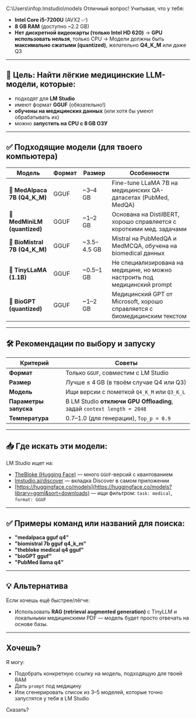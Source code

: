 C:\Users\infop\.lmstudio\models
Отличный вопрос! Учитывая, что у тебя:

* **Intel Core i5-7200U** (AVX2 ✅)
* **8 GB RAM** (доступно \~2.2 GB)
* **Нет дискретной видеокарты (только Intel HD 620)**
  → **GPU использовать нельзя**, только CPU
  → Модели должны быть **максимально сжатыми (quantized)**, желательно **Q4\_K\_M** или даже Q3

---

## 📌 Цель: Найти лёгкие **медицинские LLM-модели**, которые:

* подходят для **LM Studio**
* имеют формат **GGUF** (обязательно!)
* **обучены на медицинских данных** (или хотя бы умеют обрабатывать их)
* можно **запустить на CPU с 8 GB ОЗУ**

---

## ✅ Подходящие модели (для твоего компьютера)

| Модель                          | Формат | Размер       | Особенности                                                                |
| ------------------------------- | ------ | ------------ | -------------------------------------------------------------------------- |
| 🔹 **MedAlpaca 7B (Q4\_K\_M)**  | GGUF   | \~3–4 GB     | Fine-tune LLaMA 7B на медицинских QA-датасетах (PubMed, MedQA)             |
| 🔹 **MedMiniLM (quantized)**    | GGUF   | \~1–2 GB     | Основана на DistilBERT, хорошо справляется с короткими мед. задачами       |
| 🔹 **BioMistral 7B (Q4\_K\_M)** | GGUF   | \~3.5–4.5 GB | Mistral на PubMedQA и MedMCQA, обучена на biomedical данных                |
| 🔹 **TinyLLaMA (1.1B)**         | GGUF   | \~0.5–1 GB   | Не специализирована на медицине, но можно настроить под медицинский prompt |
| 🔹 **BioGPT (quantized)**       | GGUF   | \~1–2 GB     | Медицинский GPT от Microsoft, хорошо справляется с биомедицинским текстом  |

---

## 🛠 Рекомендации по выбору и запуску

| Критерий              | Советы                                                                |
| --------------------- | --------------------------------------------------------------------- |
| **Формат**            | Только `GGUF`, совместим с LM Studio                                  |
| **Размер**            | Лучше ≤ 4 GB (в твоём случае Q4 или Q3)                               |
| **Модель**            | Ищи версии с пометкой `Q4_K_M` или `Q3_K_L`                           |
| **Параметры запуска** | В LM Studio **отключи GPU Offloading**, задай `context length = 2048` |
| **Температура**       | 0.7–1.0 (для генерации), `Top_p = 0.9`                                |

---

## 📥 Где искать эти модели:

LM Studio ищет на:

* [TheBloke (Hugging Face)](https://huggingface.co/TheBloke) — много `GGUF`-версий с квантованием
* [lmstudio.ai/discover](https://lmstudio.ai/discover) — вкладка Discover в самом приложении
* [https://huggingface.co/models](https://huggingface.co/models?library=ggml&sort=downloads) — ищи фильтром: `task: medical`, `format: GGUF`

---

## ✅ Примеры команд или названий для поиска:

* **"medalpaca gguf q4"**
* **"biomistral 7b gguf q4\_k\_m"**
* **"thebloke medical q4 gguf"**
* **"bioGPT gguf"**
* **"PubMed llama q4"**

---

## 💡 Альтернатива

Если хочешь ещё быстрее/лёгче:

* Использовать **RAG (retrieval augmented generation)** с TinyLLM и локальными медицинскими PDF — модель будет просто отвечать на основе базы.

---

## Хочешь?

Я могу:

* Подобрать конкретную ссылку на модель, подходящую для твоей RAM
* Дать `prompt` под медицину
* Или сгенерировать список из 3–5 моделей, которые точно запустятся у тебя в LM Studio

Сказать?
